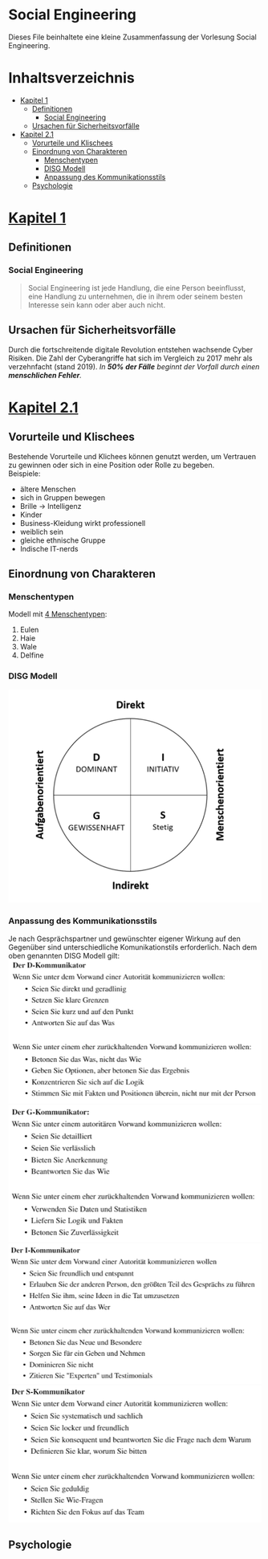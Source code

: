 # Social Engineering <!-- omit in toc -->
Dieses File beinhaltete eine kleine Zusammenfassung der Vorlesung Social Engineering.
# Inhaltsverzeichnis <!-- omit in toc -->
- [Kapitel 1](#kapitel-1)
  - [Definitionen](#definitionen)
    - [Social Engineering](#social-engineering)
  - [Ursachen für Sicherheitsvorfälle](#ursachen-für-sicherheitsvorfälle)
- [Kapitel 2.1](#kapitel-21)
  - [Vorurteile und Klischees](#vorurteile-und-klischees)
  - [Einordnung von Charakteren](#einordnung-von-charakteren)
    - [Menschentypen](#menschentypen)
    - [DISG Modell](#disg-modell)
    - [Anpassung des Kommunikationsstils](#anpassung-des-kommunikationsstils)
  - [Psychologie](#psychologie)
  
# [Kapitel 1](https://app.mural.co/t/socialengineering4901/m/socialengineering4901/1649020782036/c4bb48a80903b77e09d006c14924b513ad560caa?sender=thomasklir4329)

## Definitionen
### Social Engineering
>Social Engineering ist jede Handlung, die eine Person beeinflusst,  eine Handlung zu unternehmen, die in ihrem oder seinem besten Interesse sein kann oder aber auch nicht. 

## Ursachen für Sicherheitsvorfälle
Durch die fortschreitende digitale Revolution entstehen wachsende Cyber Risiken. Die Zahl der Cyberangriffe hat sich im Vergleich zu 2017 mehr als verzehnfacht (stand 2019). *In **50% der Fälle** beginnt der Vorfall durch einen **menschlichen Fehler**.* 

# [Kapitel 2.1](https://app.mural.co/t/socialengineering4901/m/socialengineering4901/1649020782037/771454c0fc2c97c389d55333f2ba835509bc530b?sender=thomasklir4329)

## Vorurteile und Klischees

Bestehende Vorurteile und Klichees können genutzt werden, um Vertrauen zu gewinnen oder sich in eine Position oder Rolle zu begeben. <br>
Beispiele:
- ältere Menschen
- sich in Gruppen bewegen
- Brille -> Intelligenz
- Kinder
- Business-Kleidung wirkt professionell
- weiblich sein
- gleiche ethnische Gruppe
- Indische IT-nerds

## Einordnung von Charakteren
### Menschentypen
Modell mit [4 Menschentypen](https://www.youtube.com/watch?v=-IOp9qrjLJU):
1. Eulen
1. Haie
1. Wale
1. Delfine
### DISG Modell
![DISG-Modell](./img/DISG.png)

### Anpassung des Kommunikationsstils 
Je nach Gesprächspartner und gewünschter eigener Wirkung auf den Gegenüber sind unterschiedliche Komunikationstils erforderlich. Nach dem oben genannten DISG Modell gilt:<br>
![Kommunikation mit D](./img/D.png)
![Kommunikation mit G](./img/G.png)
![Kommunikation mit I](./img/I.png)
![Kommunikation mit S](./img/S.png)

## Psychologie
